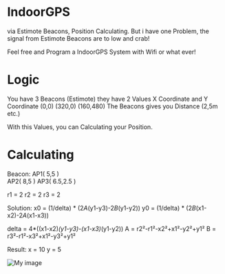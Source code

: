 IndoorGPS
=========

via Estimote Beacons, Position Calculating.
But i have one Problem, the signal from Estimote Beacons are to low and crab!

Feel free and Program a IndoorGPS System with Wifi or what ever!

Logic
=========

You have 3 Beacons (Estimote) they have 2 Values X Coordinate and Y Coordinate (0,0) (320,0) (160,480)
The Beacons gives you Distance (2,5m etc.) 

With this Values, you can Calculating your Position.

Calculating
=========

Beacon: 
AP1( 5,5 )   
AP2( 8,5 ) 
AP3( 6.5,2.5 ) 

r1 = 2 
r2 = 2 
r3 = 2 

Solution: 
x0 = (1/delta) * (2*A*(y1-y3)-2*B*(y1-y2)) 
y0 = (1/delta) * (2*B*(x1-x2)-2*A*(x1-x3)) 

delta = 4*((x1-x2)*(y1-y3)-(x1-x3)*(y1-y2)) 
A = r2²-r1²-x2²+x1²-y2²+y1² 
B = r3²-r1²-x3²+x1²-y3²+y1² 

Result: 
x = 10 
y = 5 

![My image](https://github.com/N00D13/IndoorGPS/blob/master/img/trieee.gif?raw=true)


